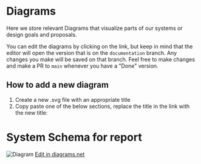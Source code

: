 # Diagrams

Here we store relevant Diagrams that visualize parts of our systems or design goals and proposals.

You can edit the diagrams by clicking on the link, but keep in mind that the editor will open the version that is on the `documentation` branch. Any changes you make will be saved on that branch. Feel free to make changes and make a PR to `main` whenever you have a "Done" version.

## How to add a new diagram

1. Create a new .svg file with an appropriate title
2. Copy paste one of the below sections, replace the title in the link with the new title:


# System Schema for report

![Diagram](./overview.svg)
<a href="https://app.diagrams.net/#HstefanosAgelastos%2Fmulti-db-web-server%2Fdocumentation%2Freport_system_schema.svg" target="_blank">Edit in diagrams.net</a>
